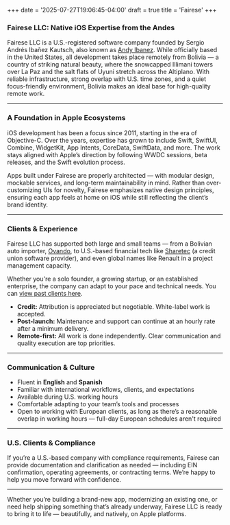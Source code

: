 +++
date = '2025-07-27T19:06:45-04:00'
draft = true
title = 'Fairese'
+++

### Fairese LLC: Native iOS Expertise from the Andes

Fairese LLC is a U.S.-registered software company founded by Sergio Andrés Ibañez Kautsch, also known as [Andy Ibanez](https://andyibanez.com). While officially based in the United States, all development takes place remotely from Bolivia — a country of striking natural beauty, where the snowcapped Illimani towers over La Paz and the salt flats of Uyuni stretch across the Altiplano. With reliable infrastructure, strong overlap with U.S. time zones, and a quiet focus-friendly environment, Bolivia makes an ideal base for high-quality remote work.

---

### A Foundation in Apple Ecosystems

iOS development has been a focus since 2011, starting in the era of Objective-C. Over the years, expertise has grown to include Swift, SwiftUI, Combine, WidgetKit, App Intents, CoreData, SwiftData, and more. The work stays aligned with Apple’s direction by following WWDC sessions, beta releases, and the Swift evolution process.

Apps built under Fairese are properly architected — with modular design, mockable services, and long-term maintainability in mind. Rather than over-customizing UIs for novelty, Fairese emphasizes native design principles, ensuring each app feels at home on iOS while still reflecting the client’s brand identity.

---

### Clients & Experience

Fairese LLC has supported both large and small teams — from a Bolivian auto importer, [Ovando](https://ovando.com/), to U.S.-based financial tech like [Sharetec](https://sharetec.com/) (a credit union software provider), and even global names like Renault in a project management capacity.

Whether you're a solo founder, a growing startup, or an established enterprise, the company can adapt to your pace and technical needs. You can [view past clients here](/clients/).

- **Credit:** Attribution is appreciated but negotiable. White-label work is accepted.  
- **Post-launch:** Maintenance and support can continue at an hourly rate after a minimum delivery.  
- **Remote-first:** All work is done independently. Clear communication and quality execution are top priorities.

---

### Communication & Culture

- Fluent in **English** and **Spanish**
- Familiar with international workflows, clients, and expectations
- Available during U.S. working hours
- Comfortable adapting to your team’s tools and processes
- Open to working with European clients, as long as there’s a reasonable overlap in working hours — full-day European schedules aren't required

---

### U.S. Clients & Compliance

If you’re a U.S.-based company with compliance requirements, Fairese can provide documentation and clarification as needed — including EIN confirmation, operating agreements, or contracting terms. We’re happy to help you move forward with confidence.

---

Whether you’re building a brand-new app, modernizing an existing one, or need help shipping something that’s already underway, Fairese LLC is ready to bring it to life — beautifully, and natively, on Apple platforms.